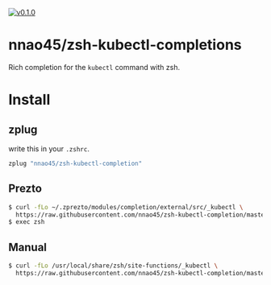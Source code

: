 [![v0.1.0](https://img.shields.io/badge/version-v0.1.0-ff69b4.svg)](https://github.com/nnao45/pexpo/releases/tag/v0.1.0)

# nnao45/zsh-kubectl-completions
Rich completion for the `kubectl` command with zsh.

# Install

## zplug
write this in your `.zshrc`.
```bash
zplug "nnao45/zsh-kubectl-completion"
```

## Prezto
```bash
$ curl -fLo ~/.zprezto/modules/completion/external/src/_kubectl \
  https://raw.githubusercontent.com/nnao45/zsh-kubectl-completion/master/_kubectl 
$ exec zsh
```

## Manual
```bash
$ curl -fLo /usr/local/share/zsh/site-functions/_kubectl \ 
  https://raw.githubusercontent.com/nnao45/zsh-kubectl-completion/master/_kubectl 
```
